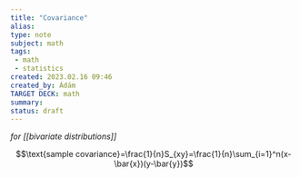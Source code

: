 ```yaml
---
title: "Covariance"
alias: 
type: note
subject: math
tags:
 - math
 - statistics
created: 2023.02.16 09:46
created_by: Ádám
TARGET DECK: math
summary: 
status: draft
---
```


*for [[bivariate distributions]]*

$$\text{sample covariance}=\frac{1}{n}S_{xy}=\frac{1}{n}\sum_{i=1}^n(x-\bar{x})(y-\bar{y})$$